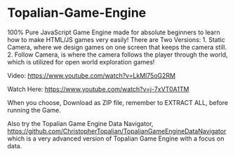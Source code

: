 # Topalian-Game-Engine<br>
100% Pure JavaScript Game Engine made for absolute beginners to learn how to make HTML/JS games very easily! There are Two Versions: 1. Static Camera, where we design games on one screen that keeps the camera still. 2. Follow Camera,  is where the camera follows the player through the world, which is utilized for open world exploration games!

Video: https://www.youtube.com/watch?v=LkMl75oG2RM

Watch Here: https://www.youtube.com/watch?v=j-7xVT0A1TM
 
When you choose, Download as ZIP file, remember to EXTRACT ALL, before running the Game.

Also try the Topalian Game Engine Data Navigator, https://github.com/ChristopherTopalian/TopalianGameEngineDataNavigator <br>
which is a very advanced version of Topalian Game Engine with a focus on data.
